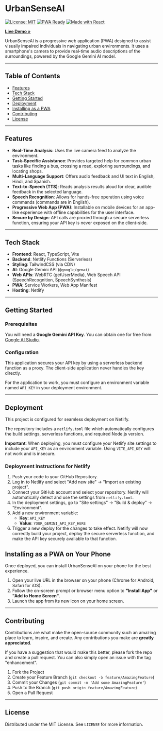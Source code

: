 # UrbanSenseAI

[![License: MIT](https://img.shields.io/badge/License-MIT-yellow.svg)](https://github.com/parulbhatnagar/UrbanSenseAIPoC/blob/main/LICENSE)
[![PWA Ready](https://img.shields.io/badge/PWA-Ready-green.svg)](https://web.dev/progressive-web-apps/)
[![Made with React](https://img.shields.io/badge/Made%20with-React-61DAFB.svg)](https://reactjs.org/)

**[Live Demo &raquo;](https://dancing-bubblegum-d8856d.netlify.app/)**

UrbanSenseAI is a progressive web application (PWA) designed to assist visually impaired individuals in navigating urban environments. It uses a smartphone's camera to provide real-time audio descriptions of the surroundings, powered by the Google Gemini AI model.

---

## Table of Contents

- [Features](#features)
- [Tech Stack](#tech-stack)
- [Getting Started](#getting-started)
- [Deployment](#deployment)
- [Installing as a PWA](#installing-as-a-pwa-on-your-phone)
- [Contributing](#contributing)
- [License](#license)

---

## Features

- **Real-Time Analysis**: Uses the live camera feed to analyze the environment.
- **Task-Specific Assistance**: Provides targeted help for common urban tasks like finding a bus, crossing a road, exploring surroundings, and locating shops.
- **Multi-Language Support**: Offers audio feedback and UI text in English, Hindi, and Spanish.
- **Text-to-Speech (TTS)**: Reads analysis results aloud for clear, audible feedback in the selected language.
- **Speech Recognition**: Allows for hands-free operation using voice commands (commands are in English).
- **Progressive Web App (PWA)**: Installable on mobile devices for an app-like experience with offline capabilities for the user interface.
- **Secure by Design**: API calls are proxied through a secure serverless function, ensuring your API key is never exposed on the client-side.

---

## Tech Stack

- **Frontend**: React, TypeScript, Vite
- **Backend**: Netlify Functions (Serverless)
- **Styling**: TailwindCSS (via CDN)
- **AI**: Google Gemini API (`@google/genai`)
- **Web APIs**: WebRTC (getUserMedia), Web Speech API (SpeechRecognition, SpeechSynthesis)
- **PWA**: Service Workers, Web App Manifest
- **Hosting**: Netlify

---

## Getting Started

### Prerequisites

You will need a **Google Gemini API Key**. You can obtain one for free from [Google AI Studio](https://aistudio.google.com/app/apikey).

### Configuration

This application secures your API key by using a serverless backend function as a proxy. The client-side application never handles the key directly.

For the application to work, you must configure an environment variable named `API_KEY` in your deployment environment.

---

## Deployment

This project is configured for seamless deployment on Netlify.

The repository includes a `netlify.toml` file which automatically configures the build settings, serverless functions, and required Node.js version.

**Important**: When deploying, you must configure your Netlify site settings to include your `API_KEY` as an environment variable. Using `VITE_API_KEY` will not work and is insecure.

### Deployment Instructions for Netlify

1.  Push your code to your GitHub Repository.
2.  Log in to Netlify and select "Add new site" -> "Import an existing project".
3.  Connect your GitHub account and select your repository. Netlify will automatically detect and use the settings from `netlify.toml`.
4.  In the deployment settings, go to "Site settings" -> "Build & deploy" -> "Environment".
5.  Add a new environment variable:
    - **Key**: `API_KEY`
    - **Value**: `YOUR_GEMINI_API_KEY_HERE`
6.  Trigger a new deploy for the changes to take effect. Netlify will now correctly build your project, deploy the secure serverless function, and make the API key securely available to that function.

## Installing as a PWA on Your Phone

Once deployed, you can install UrbanSenseAI on your phone for the best experience.

1.  Open your live URL in the browser on your phone (Chrome for Android, Safari for iOS).
2.  Follow the on-screen prompt or browser menu option to **"Install App"** or **"Add to Home Screen"**.
3.  Launch the app from its new icon on your home screen.

---

## Contributing

Contributions are what make the open-source community such an amazing place to learn, inspire, and create. Any contributions you make are **greatly appreciated**.

If you have a suggestion that would make this better, please fork the repo and create a pull request. You can also simply open an issue with the tag "enhancement".

1.  Fork the Project
2.  Create your Feature Branch (`git checkout -b feature/AmazingFeature`)
3.  Commit your Changes (`git commit -m 'Add some AmazingFeature'`)
4.  Push to the Branch (`git push origin feature/AmazingFeature`)
5.  Open a Pull Request

---

## License

Distributed under the MIT License. See `LICENSE` for more information.
